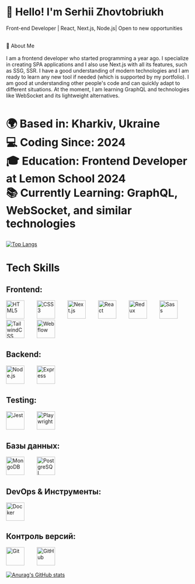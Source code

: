 <h1>👋 Hello! I'm Serhii Zhovtobriukh</h1> 
Front-end Developer | React, Next.js, Node.js| Open to new opportunities
<br>
<br>

🚀 About Me
<br>
<br>
I am a frontend developer who started programming a year ago. I specialize in creating SPA applications and I also use Next.js with all its features, such as SSG, SSR. I have a good understanding of modern technologies and I am ready to learn any new tool if needed (which is supported by my portfolio). I am good at understanding other people's code and can quickly adapt to different situations. At the moment, I am learning GraphQL and technologies like WebSocket and its lightweight alternatives.
<br>
<br>

<p  style="font-size: 30px; font-weight: bold;">
  🌍 Based in: Kharkiv, Ukraine <br>
  💻 Coding Since: 2024 <br>
  🎓 Education: Frontend Developer at Lemon School 2024 <br>
  📚 Currently Learning: GraphQL, WebSocket, and similar technologies
</p>

[![Top Langs](https://github-readme-stats.vercel.app/api/top-langs/?username=SerhiiZhov&layout=compact)](https://github.com/SerhiiZhov/github-readme-stats)

# Tech Skills

## Frontend:
<p>
  <img src="https://cdn.jsdelivr.net/npm/simple-icons@v6/icons/html5.svg" alt="HTML5" width="50" style="margin-right: 30px"/>
  <img src="https://cdn.jsdelivr.net/npm/simple-icons@v6/icons/css3.svg" alt="CSS3" width="50" style="margin-right: 30px"/>
  <img src="https://cdn.jsdelivr.net/npm/simple-icons@v6/icons/nextdotjs.svg" alt="Next.js" width="50" style="margin-right: 30px"/>
  <img src="https://cdn.jsdelivr.net/npm/simple-icons@v6/icons/react.svg" alt="React" width="50" style="margin-right: 30px"/>
  <img src="https://cdn.jsdelivr.net/npm/simple-icons@v6/icons/redux.svg" alt="Redux" width="50" style="margin-right: 30px"/>
  <img src="https://cdn.jsdelivr.net/npm/simple-icons@v6/icons/sass.svg" alt="Sass" width="50" style="margin-right: 30px"/>
  <img src="https://cdn.jsdelivr.net/npm/simple-icons@v6/icons/tailwindcss.svg" alt="TailwindCSS" width="50" style="margin-right: 30px"/>
  <img src="https://cdn.jsdelivr.net/npm/simple-icons@v6/icons/webflow.svg" alt="Webflow" width="50" style="margin-right: 30px"/>
</p>

## Backend:
<p>
  <img src="https://cdn.jsdelivr.net/npm/simple-icons@v6/icons/node-dot-js.svg" alt="Node.js" width="50" style="margin-right: 30px"/>
  <img src="https://cdn.jsdelivr.net/npm/simple-icons@v6/icons/express.svg" alt="Express" width="50" style="margin-right: 30px"/>
</p>

## Testing:
<p>
  <img src="https://cdn.jsdelivr.net/npm/simple-icons@v6/icons/jest.svg" alt="Jest" width="50" style="margin-right: 30px"/>
  <img src="https://cdn.jsdelivr.net/npm/simple-icons@v6/icons/playwright.svg" alt="Playwright" width="50" style="margin-right: 30px"/>
</p>

## Базы данных:
<p>
  <img src="https://cdn.jsdelivr.net/npm/simple-icons@v6/icons/mongodb.svg" alt="MongoDB" width="50" style="margin-right: 30px"/>
  <img src="https://cdn.jsdelivr.net/npm/simple-icons@v6/icons/postgresql.svg" alt="PostgreSQL" width="50" style="margin-right: 30px"/>
</p>

## DevOps & Инструменты:
<p>
  <img src="https://cdn.jsdelivr.net/npm/simple-icons@v6/icons/docker.svg" alt="Docker" width="50" style="margin-right: 30px"/>
</p>

## Контроль версий:
<p>
  <img src="https://cdn.jsdelivr.net/npm/simple-icons@v6/icons/git.svg" alt="Git" width="50" style="margin-right: 30px"/>
  <img src="https://cdn.jsdelivr.net/npm/simple-icons@v6/icons/github.svg" alt="GitHub" width="50" style="margin-right: 30px"/>
</p>

[![Anurag's GitHub stats](https://github-readme-stats.vercel.app/api?username=SerhiiZhov&theme=tokyonight&show_icons=true)](https://github.com/SerhiiZhov/github-readme-stats)
